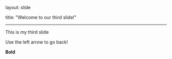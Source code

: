 layout: slide

title: "Welcome to our third slide!"

---

This is my third slide

Use the left arrow to go back!


**Bold**
